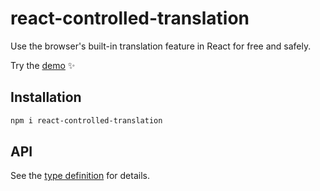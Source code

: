 # react-controlled-translation

Use the browser's built-in translation feature in React for free and safely.

Try the [demo](https://jvvmnt-5173.csb.app/) ✨

## Installation

```sh
npm i react-controlled-translation
```

## API

See the [type definition](https://github.com/hata6502/react-controlled-translation/blob/main/dist/index.d.ts) for details.
